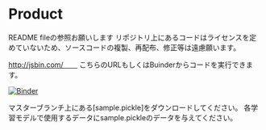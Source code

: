 # Product
README fileの参照お願いします
リポジトリ上にあるコードはライセンスを定めていないため、ソースコードの複製、再配布、修正等は遠慮願います。

http://jsbin.com/　　
こちらのURLもしくはBuinderからコードを実行できます。

[![Binder](https://mybinder.org/badge_logo.svg)](https://mybinder.org/v2/gh/t18062/Product/main)

マスターブランチ上にある[sample.pickle]をダウンロードしてください。
各学習モデルで使用するデータにsample.pickleのデータを与えてください。
